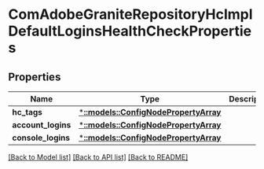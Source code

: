 # ComAdobeGraniteRepositoryHcImplDefaultLoginsHealthCheckProperties

## Properties
Name | Type | Description | Notes
------------ | ------------- | ------------- | -------------
**hc_tags** | [***::models::ConfigNodePropertyArray**](configNodePropertyArray.md) |  | [optional] 
**account_logins** | [***::models::ConfigNodePropertyArray**](configNodePropertyArray.md) |  | [optional] 
**console_logins** | [***::models::ConfigNodePropertyArray**](configNodePropertyArray.md) |  | [optional] 

[[Back to Model list]](../README.md#documentation-for-models) [[Back to API list]](../README.md#documentation-for-api-endpoints) [[Back to README]](../README.md)


